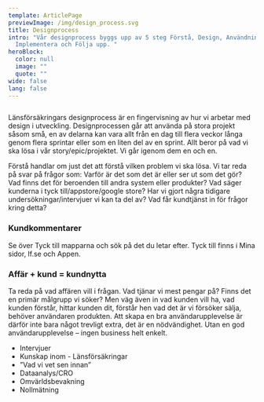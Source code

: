 ```yaml
---
template: ArticlePage
previewImage: /img/design_process.svg
title: Designprocess
intro: "Vår designprocess byggs upp av 5 steg Förstå, Design, Användningstest,
  Implementera och Följa upp. "
heroBlock:
  color: null
  image: ""
  quote: ""
wide: false
lang: false
---
```



<figure class="Image Image__border"><img src="/img/designprocess.svg" srcset="/img/designprocess.svg 2x" alt=""><figcaption><div class="Image__caption"></div></figcaption></figure>

Länsförsäkringars designprocess är en fingervisning av hur vi arbetar med design i utveckling. Designprocessen går att använda på stora projekt såsom små, en av delarna kan vara allt från en dag till flera veckor långa genom flera sprintar eller som en liten del av en sprint. Allt beror på vad vi ska lösa i vår story/epic/projektet. Vi går igenom dem en och en.

<section>
<Collapse title="Förstå"><div class="content">

Förstå handlar om just det att förstå vilken problem vi ska lösa. Vi tar reda på svar på frågor som: Varför är det som det är eller ser ut som det gör? Vad finns det för beroenden till andra system eller produkter? Vad säger kunderna i tyck till/appstore/google store? Har vi gjort några tidigare undersökningar/intervjuer vi kan ta del av? Vad får kundtjänst in för frågor kring detta? 

### Kundkommentarer

Se över Tyck till mapparna och sök på det du letar efter. Tyck till finns i Mina sidor, lf.se och Appen.

### Affär + kund = kundnytta

Ta reda på vad affären vill i frågan. Vad tjänar vi mest pengar på? Finns det en primär målgrupp vi söker? Men väg även in vad kunden vill ha, vad kunden förstår, hittar kunden dit, förstår hen vad det är vi försöker sälja, behöver användaren produkten. Att skapa en bra användarupplevelse är därför inte bara något trevligt extra, det är en nödvändighet. Utan en god användarupplevelse – ingen business helt enkelt.

* Intervjuer
* Kunskap inom - Länsförsäkringar
* ”Vad vi vet sen innan”
* Dataanalys/CRO
* Omvärldsbevakning
* Nollmätning
</div></Collapse>
</section>